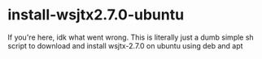 # install-wsjtx2.7.0-ubuntu

If you're here, idk what went wrong. This is literally just a dumb simple sh script to download and install wsjtx-2.7.0 on ubuntu using deb and apt
